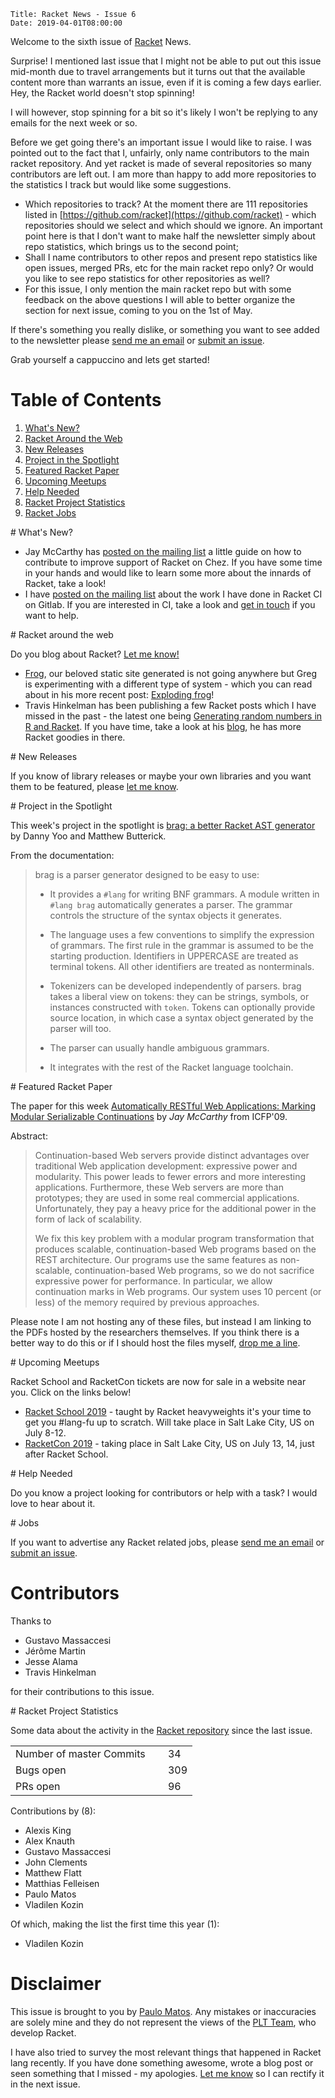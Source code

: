     Title: Racket News - Issue 6
    Date: 2019-04-01T08:00:00

Welcome to the sixth issue of [Racket](https://www.racket-lang.org) News. 

Surprise! I mentioned last issue that I might not be able to put out this issue mid-month due to travel arrangements but it turns out that the available content more than warrants an issue, even if it is coming a few days earlier. Hey, the Racket world doesn't stop spinning!

I will however, stop spinning for a bit so it's likely I won't be replying to any emails for the next week or so.

Before we get going there's an important issue I would like to raise. I was pointed out to the fact that I, unfairly, only name contributors to the main racket repository. And yet racket is made of several repositories so many contributors are left out. I am more than happy to add more repositories to the statistics I track but would like some suggestions. 

* Which repositories to track? At the moment there are 111 repositories listed in [https://github.com/racket](https://github.com/racket) - which repositories should we select and which should we ignore. An important point here is that I don't want to make half the newsletter simply about repo statistics,  which brings us to the second point;
* Shall I name contributors to other repos and present repo statistics like open issues, merged PRs, etc for the main racket repo only? Or would you like to see repo statistics for other repositories as well?
* For this issue, I only mention the main racket repo but with some feedback on the above questions I will able to better organize the section for next issue, coming to you on the 1st of May.

If there's something you really dislike, or something you want to see added to the newsletter please [send me an email](mailto:pmatos@linki.tools) or [submit an issue](https://github.com/racket-news/racket-news.github.io-src/issues).

Grab yourself a cappuccino and lets get started!

# Table of Contents

1. [What's New?](#whatsnew)
2. [Racket Around the Web](#aroundtheweb)
3. [New Releases](#newreleases)
4. [Project in the Spotlight](#spotlight)
5. [Featured Racket Paper](#featuredpaper)
6. [Upcoming Meetups](#meetups)
7. [Help Needed](#helpneeded)
8. [Racket Project Statistics](#stats)
9. [Racket Jobs](#jobs)

<div id='whatsnew'/>
# What's New?

* Jay McCarthy has [posted on the mailing list](https://groups.google.com/d/msg/racket-dev/HuX_KUY2vbY/uj0TryysBgAJ) a little guide on how to contribute to improve support of Racket on Chez. If you have some time in your hands and would like to learn some more about the innards of Racket, take a look! 
* I have [posted on the mailing list](https://groups.google.com/d/msg/racket-dev/9aXta95PxlM/EPtEe28uCAAJ) about the work I have done in Racket CI on Gitlab. If you are interested in CI, take a look and [get in touch](mailto:pmatos@linki.tools) if you want to help.

<div id='aroundtheweb'/>
# Racket around the web

Do you blog about Racket? [Let me know!](mailto:pmatos@linki.tools)

* [Frog](https://github.com/greghendershott/frog), our beloved static site generated is not going anywhere but Greg is experimenting with a different type of system - which you can read about in his more recent post: [Exploding frog](https://www.greghendershott.com/2019/04/exploding-frog.html)!
* Travis Hinkelman has been publishing a few Racket posts which I have missed in the past - the latest one being [Generating random numbers in R and Racket](https://www.travishinkelman.com/post/generating-random-numbers-r-racket/). If you have time, take a look at his [blog](https://www.travishinkelman.com/post/), he has more Racket goodies in there.

<div id='newreleases'/>
# New Releases

If you know of library releases or maybe your own libraries and you want them to be featured, please [let me know](mailto:pmatos@linki.tools).

<div id='spotlight'/>
# Project in the Spotlight

This week's project in the spotlight is [brag: a better Racket AST generator](https://github.com/mbutterick/brag) by Danny Yoo and Matthew Butterick.

From the documentation:

> brag is a parser generator designed to be easy to use:
>
> * It provides a `#lang` for writing BNF grammars. A module written in `#lang brag` automatically generates a parser. The grammar controls the structure of the syntax objects it generates.
>
> * The language uses a few conventions to simplify the expression of grammars. The first rule in the grammar is assumed to be the starting production. Identifiers in UPPERCASE are treated as terminal tokens. All other identifiers are treated as nonterminals.
>
> * Tokenizers can be developed independently of parsers. brag takes a liberal view on tokens: they can be strings, symbols, or instances constructed with `token`. Tokens can optionally provide source location, in which case a syntax object generated by the parser will too.
>
> * The parser can usually handle ambiguous grammars.
>
> * It integrates with the rest of the Racket language toolchain.

<div id='featuredpaper'/>
# Featured Racket Paper

The paper for this week [Automatically RESTful Web Applications: Marking Modular Serializable Continuations](http://jeapostrophe.github.io/home/static/icfp065-mccarthy.pdf) by *Jay McCarthy* from ICFP'09.

Abstract:

> Continuation-based Web servers provide distinct advantages over traditional  Web  application  development:  expressive  power  and modularity. This power leads to fewer errors and more interesting applications. Furthermore, these Web servers are more than prototypes; they are used in some real commercial applications. Unfortunately, they pay a heavy price for the additional power in the form of lack of scalability. 
> 
> We fix this key problem with a modular program transformation that  produces  scalable,  continuation-based  Web  programs  based on  the REST architecture.  Our  programs  use  the  same  features as non-scalable, continuation-based Web programs, so we do not sacrifice expressive power for performance. In particular, we allow continuation marks in Web programs. Our system uses 10 percent (or less) of the memory required by previous approaches. 

Please note I am not hosting any of these files, but instead I am linking to the PDFs hosted by the researchers themselves. If you think there is a better way to do this or if I should host the files myself, [drop me a line](mailto:pmatos@linki.tools).

<div id='meetups'/>
# Upcoming Meetups

Racket School and RacketCon tickets are now for sale in a website near you. Click on the links below!

* [Racket School 2019](https://school.racket-lang.org/) - taught by Racket heavyweights it's your time to get you #lang-fu up to scratch. Will take place in Salt Lake City, US on July 8-12.
* [RacketCon 2019](https://con.racket-lang.org/) - taking place in Salt Lake City, US on July 13, 14, just after Racket School.

<div id='helpneeded'/>
# Help Needed

Do you know a project looking for contributors or help with a task? I would love to hear about it.

<div id='jobs'/>
# Jobs

If you want to advertise any Racket related jobs, please [send me an email](mailto:pmatos@linki.tools) or [submit an issue](https://github.com/racket-news/racket-news.github.io-src/issues).

# Contributors

Thanks to 

* Gustavo Massaccesi
* Jérôme Martin
* Jesse Alama
* Travis Hinkelman

for their contributions to this issue.

<div id='stats'/>
# Racket Project Statistics

Some data about the activity in the [Racket repository](https://github.com/racket/racket) since the last issue.

<table>
<tr><td>Number of master Commits</td><td>&nbsp;</td>   <td>34</td></tr>
<tr><td>Bugs open</td><td>&nbsp;</td>                  <td>309</td></tr>
<tr><td>PRs open</td><td>&nbsp;</td>                   <td>96</td></tr>
</table>

Contributions by (8):

* Alexis King
* Alex Knauth
* Gustavo Massaccesi
* John Clements
* Matthew Flatt
* Matthias Felleisen
* Paulo Matos
* Vladilen Kozin

Of which, making the list the first time this year (1):

* Vladilen Kozin

# Disclaimer

This issue is brought to you by [Paulo Matos](mailto:pmatos@linki.tools). Any mistakes or inaccuracies are solely mine and
they do not represent the views of the [PLT Team](http://www.racket-lang.org/team.html), who develop Racket.

I have also tried to survey the most relevant things that happened in Racket lang recently. If you have done something awesome, wrote a blog post or seen something that I missed - my apologies. [Let me know](mailto:pmatos@linki.tools) so I can rectify it in the next issue.
